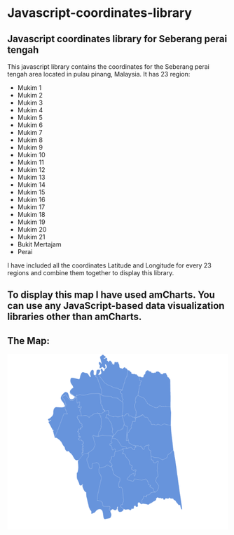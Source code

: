 # Javascript-coordinates-library
## Javascript coordinates library for Seberang perai tengah

This javascript library contains the coordinates for the Seberang perai tengah area located in pulau pinang, Malaysia.
It has 23 region: 
- Mukim 1
- Mukim 2
- Mukim 3
- Mukim 4
- Mukim 5
- Mukim 6
- Mukim 7
- Mukim 8
- Mukim 9
- Mukim 10
- Mukim 11
- Mukim 12
- Mukim 13
- Mukim 14
- Mukim 15
- Mukim 16
- Mukim 17
- Mukim 18
- Mukim 19
- Mukim 20
- Mukim 21
- Bukit Mertajam
- Perai 

I have included all the coordinates Latitude and Longitude for every 23 regions and combine them together to display this library.

## To display this map I have used amCharts. You can use any JavaScript-based data visualization libraries other than amCharts. 
## The Map:
![Map Image!](https://github.com/MuaadhEsmailT/Javascript-coordinates-library/blob/main/Map.PNG)





